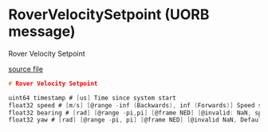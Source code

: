 # RoverVelocitySetpoint (UORB message)

Rover Velocity Setpoint

[source file](https://github.com/PX4/PX4-Autopilot/blob/main/msg/RoverVelocitySetpoint.msg)

```c
# Rover Velocity Setpoint

uint64 timestamp # [us] Time since system start
float32 speed # [m/s] [@range -inf (Backwards), inf (Forwards)] Speed setpoint
float32 bearing # [rad] [@range -pi,pi] [@frame NED] [@invalid: NaN, speed is defined in body x direction] Bearing setpoint
float32 yaw # [rad] [@range -pi, pi] [@frame NED] [@invalid NaN, Defaults to vehicle yaw] Mecanum only: Yaw setpoint

```
